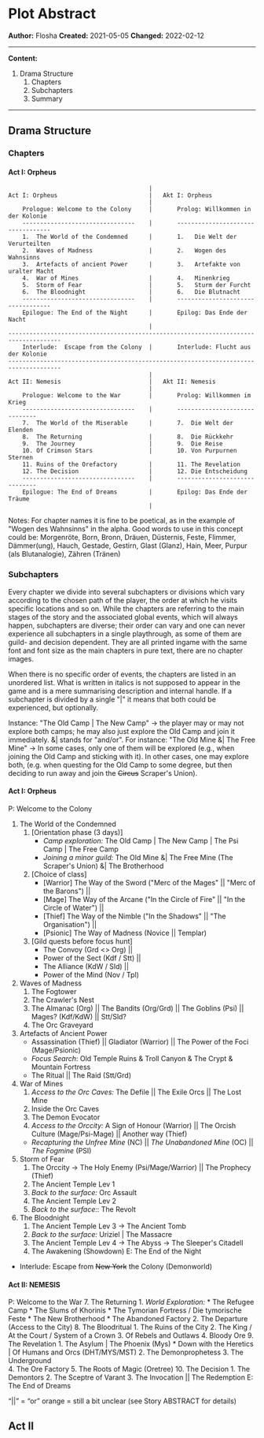# Plot Abstract

**Author:**     Flosha
**Created:**    2021-05-05
**Changed:**    2022-02-12

---

**Content:** 
1. Drama Structure
   1. Chapters
   2. Subchapters
   3. Summary
 
---

## Drama Structure

### Chapters

#### Act I: Orpheus

```
                                        |
Act I: Orpheus                          |   Akt I: Orpheus
                                        |
    Prologue: Welcome to the Colony     |       Prolog: Willkommen in der Kolonie
    --------------------------------    |       ----------------------------------
    1.  The World of the Condemned      |       1.   Die Welt der Verurteilten
    2.  Waves of Madness                |       2.   Wogen des Wahnsinns 
    3.  Artefacts of ancient Power      |       3.   Artefakte von uralter Macht
    4.  War of Mines                    |       4.   Minenkrieg
    5.  Storm of Fear                   |       5.   Sturm der Furcht
    6.  The Bloodnight                  |       6.   Die Blutnacht
    --------------------------------    |       ----------------------------------
    Epilogue: The End of the Night      |       Epilog: Das Ende der Nacht
                                        |
-------------------------------------------------------------------------------------
    Interlude:  Escape from the Colony  |       Interlude: Flucht aus der Kolonie
-------------------------------------------------------------------------------------
                                        |
Act II: Nemesis                         |   Akt II: Nemesis
                                        |
    Prologue: Welcome to the War        |       Prolog: Willkommen im Krieg
    --------------------------------    |       ------------------------------
    7.  The World of the Miserable      |       7.  Die Welt der Elenden
    8.  The Returning                   |       8.  Die Rückkehr
    9.  The Journey                     |       9.  Die Reise 
    10. Of Crimson Stars                |       10. Von Purpurnen Sternen
    11. Ruins of the Orefactory         |       11. The Revelation
    12. The Decision                    |       12. Die Entscheidung
    --------------------------------    |       ------------------------------
    Epilogue: The End of Dreams         |       Epilog: Das Ende der Träume
                                        |
```

Notes:
For chapter names it is fine to be poetical, as in the example of "Wogen des Wahnsinns" in the alpha.
Good words to use in this concept could be:
Morgenröte, Born, Bronn, Dräuen, Düsternis, Feste, Flimmer, Dämmer(ung), Hauch, Gestade, Gestirn, Glast (Glanz), Hain, Meer, Purpur (als Blutanalogie), Zähren (Tränen)



### Subchapters

Every chapter we divide into several subchapters or divisions which vary according to the chosen path of the player, the order at which he visits specific locations and so on. While the chapters are referring to the main stages of the story and the associated global events, which will always happen, subchapters are diverse; their order can vary and one can never experience all subchapters in a single playthrough, as some of them are guild- and decision dependent. They are all printed ingame with the same font and font size as the main chapters in pure text, there are no chapter images. 

When there is no specific order of events, the chapters are listed in an unordered list. What is written in italics is not supposed to appear in the game and is a mere summarising description and internal handle. If a subchapter is divided by a single "|" it means that both could be experienced, but optionally. 

Instance: "The Old Camp | The New Camp" -> the player may or may not explore both camps; he may also just explore the Old Camp and join it immediately. &| stands for "and/or". For instance: "The Old Mine &| The Free Mine" -> In some cases, only one of them will be explored (e.g., when joining the Old Camp and sticking with it). In other cases, one may explore both, (e.g. when questing for the Old Camp to some degree, but then deciding to run away and join the ~~Circus~~ Scraper's Union). 


#### Act I: Orpheus
P: Welcome to the Colony
1. The World of the Condemned
    1. [Orientation phase (3 days)]
        * *Camp exploration:* The Old Camp | The New Camp | The Psi Camp | The Free Camp
        * *Joining a minor guild:* The Old Mine &| The Free Mine (The Scraper's Union) &| The Brotherhood
    2. [Choice of class]
        * [Warrior] The Way of the Sword ("Merc of the Mages" || "Merc of the Barons") ||
        * [Mage] The Way of the Arcane ("In the Circle of Fire" || "In the Circle of Water") ||
        * [Thief] The Way of the Nimble ("In the Shadows" || "The Organisation") ||
        * [Psionic] The Way of Madness (Novice || Templar)
    3. [Gild quests before focus hunt]
        * The Convoy (Grd <> Org) ||
        * Power of the Sect (Kdf / Stt) || 
        * The Alliance (KdW / Sld) ||
        * Power of the Mind (Nov / Tpl) 
2. Waves of Madness
    1. The Fogtower
    2. The Crawler's Nest
    3. The Almanac (Org) || The Bandits (Org/Grd) || The Goblins (Psi) || Mages? (Kdf/KdW) || Stt/Sld?
    4. The Orc Graveyard
3. Artefacts of Ancient Power
    * Assassination (Thief) || Gladiator (Warrior) || The Power of the Foci (Mage/Psionic)
    * *Focus Search*: Old Temple Ruins & Troll Canyon & The Crypt & Mountain Fortress 
    * The Ritual || The Raid (Stt/Grd) 
4. War of Mines 
    1. *Access to the Orc Caves:* The Defile || The Exile Orcs || The Lost Mine
    2. Inside the Orc Caves 
    3. The Demon Evocator
    4. *Access to the Orccity:* A Sign of Honour (Warrior) || The Orcish Culture (Mage/Psi-Mage) || Another way (Thief)
    * *Recapturing the Unfree Mine* (NC) || *The Unabandoned Mine* (OC) || *The Fogmine* (PSI)
5. Storm of Fear
    1. The Orccity -> The Holy Enemy (Psi/Mage/Warrior) || The Prophecy (Thief)
    2. The Ancient Temple Lev 1 
    3. *Back to the surface:* Orc Assault 
    4. The Ancient Temple Lev 2
    5. *Back to the surface:*: The Revolt
6. The Bloodnight
    1. The Ancient Temple Lev 3 -> The Ancient Tomb
    2. *Back to the surface:* Uriziel | The Massacre
    3. The Ancient Temple Lev 4 -> The Abyss -> The Sleeper's Citadell
    4. The Awakening (Showdown)
E: The End of the Night

* Interlude: Escape from ~~New York~~ the Colony (Demonworld)

#### Act II: NEMESIS
P: Welcome to the War
7. The Returning
    1. *World Exploration:*
        * The Refugee Camp
        * The Slums of Khorinis
        * The Tymorian Fortress / Die tymorische Feste
        * The New Brotherhood
        * The Abandoned Factory
    2. The Departure (Access to the City)
8. The Bloodritual
    1. The Ruins of the City
    2. The King / At the Court / System of a Crown
    3. Of Rebels and Outlaws 
    4. Bloody Ore
9. The Revelation
    1. The Asylum | The Phoenix (Mys)
    * Down with the Heretics | Of Humans and Orcs (DHT/MYS/MST)
    2. The Demonprophetess 
    3. The Underground  
    4. The Ore Factory 
    5. The Roots of Magic (Oretree)
10. The Decision
    1. The Demontors
    2. The Sceptre of Varant 
    3. The Invocation || The Redemption
E: The End of Dreams






“||” = “or”	
orange = still a bit unclear (see Story ABSTRACT for details)






## Act II

```

```